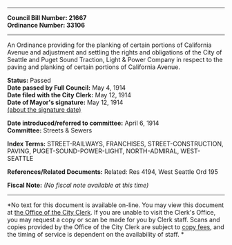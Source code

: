 * * * * *  
  
**Council Bill Number: [](#h0)[](#h2)21667**   
**Ordinance Number: 33106**  
  
* * * * *  
  
An Ordinance providing for the planking of certain portions of California Avenue and adjustment and settling the rights and obligations of the City of Seattle and Puget Sound Traction, Light & Power Company in respect to the paving and planking of certain portions of California Avenue.  
  
**Status:** Passed   
**Date passed by Full Council:** May 4, 1914   
**Date filed with the City Clerk:** May 12, 1914   
**Date of Mayor's signature:** May 12, 1914   
[(about the signature date)](/~public/approvaldate.htm)   
  
  
**Date introduced/referred to committee:** April 6, 1914   
**Committee:** Streets & Sewers   
  
**Index Terms:** STREET-RAILWAYS, FRANCHISES, STREET-CONSTRUCTION, PAVING, PUGET-SOUND-POWER-LIGHT, NORTH-ADMIRAL, WEST-SEATTLE  
  
**References/Related Documents:** Related: Res 4194, West Seattle Ord 195  
  
**Fiscal Note:** *(No fiscal note available at this time)*  
  
* * * * *  
  
*No text for this document is available on-line. You may view this document at [the Office of the City Clerk](http://www.seattle.gov/leg/clerk/contactUs.htm). If you are unable to visit the Clerk's Office, you may request a copy or scan be made for you by Clerk staff. Scans and copies provided by the Office of the City Clerk are subject to [copy fees](http://clerk.seattle.gov/~public/clerkfees.htm), and the timing of service is dependent on the availability of staff. *  
  
  
